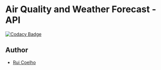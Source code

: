 # Air Quality and Weather Forecast - API
[![Codacy Badge](https://api.codacy.com/project/badge/Grade/93338567ef4e4e1f9c973217c7b4b0e3)](https://www.codacy.com?utm_source=github.com&amp;utm_medium=referral&amp;utm_content=user-cube/TQS_Individual_Assignment&amp;utm_campaign=Badge_Grade)

## Author
* [Rui Coelho](https://github.com/user-cube)